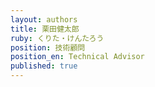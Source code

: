 ```yaml
---
layout: authors
title: 栗田健太郎
ruby: くりた・けんたろう
position: 技術顧問
position_en: Technical Advisor
published: true
---
```

